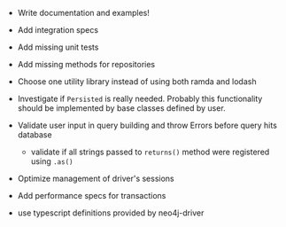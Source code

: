 * Write documentation and examples!
* Add integration specs
* Add missing unit tests
* Add missing methods for repositories
* Choose one utility library instead of using both ramda and lodash 
* Investigate if ```Persisted``` is really needed. Probably this functionality should be implemented by base classes defined by user.
* Validate user input in query building and throw Errors before query hits database
    * validate if all strings passed to ```returns()``` method were registered using ```.as()```
* Optimize management of driver's sessions
* Add performance specs for transactions

* use typescript definitions provided by neo4j-driver